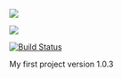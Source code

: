 <a href="https://codeclimate.com/github/codeclimate/codeclimate/maintainability"><img src="https://api.codeclimate.com/v1/badges/a99a88d28ad37a79dbf6/maintainability" /></a>

<a href="https://codeclimate.com/github/YuriySho/project-lvl1-s450/test_coverage"><img src="https://api.codeclimate.com/v1/badges/1038860f400832da83b5/test_coverage" /></a>

[![Build Status](https://travis-ci.org/YuriySho/project-lvl1-s450.svg?branch=master)](https://travis-ci.org/YuriySho/project-lvl1-s450)


My first project
version 1.0.3
